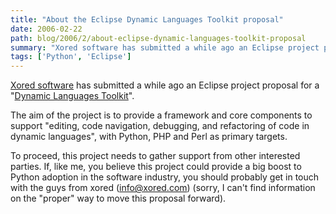 ```yaml
---
title: "About the Eclipse Dynamic Languages Toolkit proposal"
date: 2006-02-22
path: blog/2006/2/about-eclipse-dynamic-languages-toolkit-proposal
summary: "Xored software has submitted a while ago an Eclipse project proposal for a \"Dynamic Languages Toolkit\"."
tags: ['Python', 'Eclipse']
---
```


<a href="http://www.xored.com/">Xored software</a> has submitted a while ago an Eclipse project proposal for a "<a href="http://www.eclipse.org/proposals/dltk/">Dynamic Languages Toolkit</a>".<br>

The aim of the project is to provide a framework and core components to support "editing, code navigation, debugging, and refactoring of code in dynamic languages", with Python, PHP and Perl as primary targets.<br>

To proceed, this project needs to gather support from other interested parties.
If, like me, you believe this project could provide a big boost to Python adoption in the software industry, you should probably get in touch with the guys from xored (<a href="mailto:info@xored.com">info@xored.com</a>) (sorry, I can't find information on the "proper" way to move this proposal forward). 

